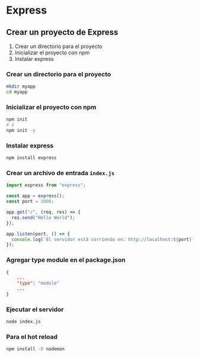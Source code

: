 # Express

## Crear un proyecto de Express

1. Crear un directorio para el proyecto
2. Inicializar el proyecto con npm
3. Instalar express

### Crear un directorio para el proyecto

```bash
mkdir myapp
cd myapp
```

### Inicializar el proyecto con npm

```bash
npm init
# ó
npm init -y
```

### Instalar express

```bash
npm install express
```

### Crear un archivo de entrada `index.js`

```javascript
import express from "express";

const app = express();
const port = 3000;

app.get("/", (req, res) => {
  res.send("Hello World");
});

app.listen(port, () => {
  console.log(`El servidor está corriendo en: http://localhost:${port}`);
});
```

### Agregar type module en el package.json

```json
{
    ...
    "type": "module"
    ...
}
```

### Ejecutar el servidor

```bash
node index.js
```

### Para el hot reload

```bash
npm install -D nodemon
```
